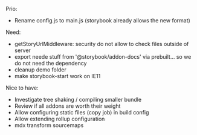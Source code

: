 Prio:

- Rename config.js to main.js (storybook already allows the new format)

Need:

- getStoryUrlMiddleware: security do not allow to check files outside of server
- export neede stuff from '@storybook/addon-docs' via prebuilt... so we do not need the dependency
- cleanup demo folder
- make storybook-start work on IE11

Nice to have:

- Investigate tree shaking / compiling smaller bundle
- Review if all addons are worth their weight
- Allow configuring static files (copy job) in build config
- Allow extending rollup configuration
- mdx transform sourcemaps
